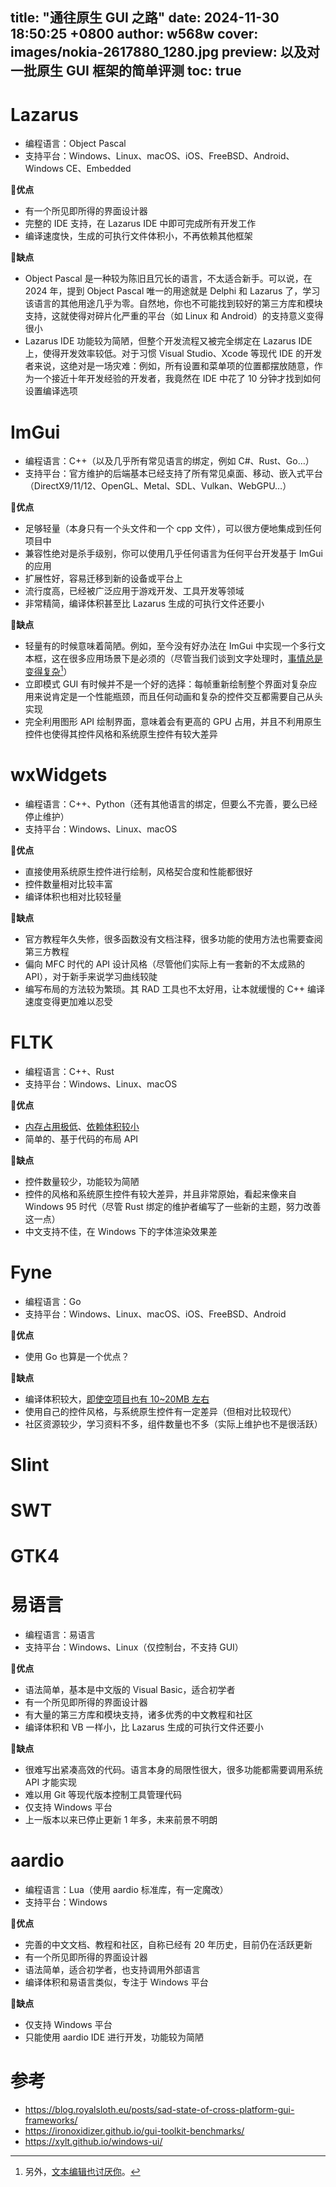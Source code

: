 title: "通往原生 GUI 之路"
date: 2024-11-30 18:50:25 +0800
author: w568w
cover: images/nokia-2617880_1280.jpg
preview: 以及对一批原生 GUI 框架的简单评测
toc: true
---

# Lazarus

- 编程语言：Object Pascal
- 支持平台：Windows、Linux、macOS、iOS、FreeBSD、Android、Windows CE、Embedded

**💪优点**

- 有一个所见即所得的界面设计器
- 完整的 IDE 支持，在 Lazarus IDE 中即可完成所有开发工作
- 编译速度快，生成的可执行文件体积小，不再依赖其他框架

**🤔缺点**

- Object Pascal 是一种较为陈旧且冗长的语言，不太适合新手。可以说，在 2024 年，提到 Object Pascal 唯一的用途就是 Delphi 和 Lazarus 了，学习该语言的其他用途几乎为零。自然地，你也不可能找到较好的第三方库和模块支持，这就使得对碎片化严重的平台（如 Linux 和 Android）的支持意义变得很小
- Lazarus IDE 功能较为简陋，但整个开发流程又被完全绑定在 Lazarus IDE 上，使得开发效率较低。对于习惯 Visual Studio、Xcode 等现代 IDE 的开发者来说，这绝对是一场灾难：例如，所有设置和菜单项的位置都摆放随意，作为一个接近十年开发经验的开发者，我竟然在 IDE 中花了 10 分钟才找到如何设置编译选项

# ImGui

- 编程语言：C++（以及几乎所有常见语言的绑定，例如 C#、Rust、Go…）
- 支持平台：官方维护的后端基本已经支持了所有常见桌面、移动、嵌入式平台（DirectX9/11/12、OpenGL、Metal、SDL、Vulkan、WebGPU…）

**💪优点**

- 足够轻量（本身只有一个头文件和一个 cpp 文件），可以很方便地集成到任何项目中
- 兼容性绝对是杀手级别，你可以使用几乎任何语言为任何平台开发基于 ImGui 的应用
- 扩展性好，容易迁移到新的设备或平台上
- 流行度高，已经被广泛应用于游戏开发、工具开发等领域
- 非常精简，编译体积甚至比 Lazarus 生成的可执行文件还要小

**🤔缺点**

- 轻量有的时候意味着简陋。例如，至今没有好办法在 ImGui 中实现一个多行文本框，这在很多应用场景下是必须的（尽管当我们谈到文字处理时，[事情总是变得复杂](https://faultlore.com/blah/text-hates-you/)[^1]）
- 立即模式 GUI 有时候并不是一个好的选择：每帧重新绘制整个界面对复杂应用来说肯定是一个性能瓶颈，而且任何动画和复杂的控件交互都需要自己从头实现
- 完全利用图形 API 绘制界面，意味着会有更高的 GPU 占用，并且不利用原生控件也使得其控件风格和系统原生控件有较大差异


[^1]: 另外，[文本编辑也讨厌你](https://lord.io/text-editing-hates-you-too/)。

# wxWidgets

- 编程语言：C++、Python（还有其他语言的绑定，但要么不完善，要么已经停止维护）
- 支持平台：Windows、Linux、macOS

**💪优点**

- 直接使用系统原生控件进行绘制，风格契合度和性能都很好
- 控件数量相对比较丰富
- 编译体积也相对比较轻量

**🤔缺点**

- 官方教程年久失修，很多函数没有文档注释，很多功能的使用方法也需要查阅第三方教程
- 偏向 MFC 时代的 API 设计风格（尽管他们实际上有一套新的不太成熟的 API），对于新手来说学习曲线较陡
- 编写布局的方法较为繁琐。其 RAD 工具也不太好用，让本就缓慢的 C++ 编译速度变得更加难以忍受

# FLTK

- 编程语言：C++、Rust
- 支持平台：Windows、Linux、macOS

**💪优点**

- [内存占用极低](https://szibele.com/memory-footprint-of-gui-toolkits/)、[依赖体积较小](https://ironoxidizer.github.io/gui-toolkit-benchmarks/)
- 简单的、基于代码的布局 API

**🤔缺点**

- 控件数量较少，功能较为简陋
- 控件的风格和系统原生控件有较大差异，并且非常原始，看起来像来自 Windows 95 时代（尽管 Rust 绑定的维护者编写了一些新的主题，努力改善这一点）
- 中文支持不佳，在 Windows 下的字体渲染效果差

# Fyne

- 编程语言：Go
- 支持平台：Windows、Linux、macOS、iOS、FreeBSD、Android

**💪优点**

- 使用 Go 也算是一个优点？

**🤔缺点**

- 编译体积较大，[即使空项目也有 10~20MB 左右](https://github.com/fyne-io/fyne/issues/2393)
- 使用自己的控件风格，与系统原生控件有一定差异（但相对比较现代）
- 社区资源较少，学习资料不多，组件数量也不多（实际上维护也不是很活跃）

# Slint

# SWT

# GTK4

# 易语言

- 编程语言：易语言
- 支持平台：Windows、Linux（仅控制台，不支持 GUI）

**💪优点**

- 语法简单，基本是中文版的 Visual Basic，适合初学者
- 有一个所见即所得的界面设计器
- 有大量的第三方库和模块支持，诸多优秀的中文教程和社区
- 编译体积和 VB 一样小，比 Lazarus 生成的可执行文件还要小

**🤔缺点**

- 很难写出紧凑高效的代码。语言本身的局限性很大，很多功能都需要调用系统 API 才能实现
- 难以用 Git 等现代版本控制工具管理代码
- 仅支持 Windows 平台
- 上一版本以来已停止更新 1 年多，未来前景不明朗

# aardio

- 编程语言：Lua（使用 aardio 标准库，有一定魔改）
- 支持平台：Windows

**💪优点**

- 完善的中文文档、教程和社区，自称已经有 20 年历史，目前仍在活跃更新
- 有一个所见即所得的界面设计器
- 语法简单，适合初学者，也支持调用外部语言
- 编译体积和易语言类似，专注于 Windows 平台

**🤔缺点**

- 仅支持 Windows 平台
- 只能使用 aardio IDE 进行开发，功能较为简陋


# 参考

- https://blog.royalsloth.eu/posts/sad-state-of-cross-platform-gui-frameworks/
- https://ironoxidizer.github.io/gui-toolkit-benchmarks/
- https://xylt.github.io/windows-ui/